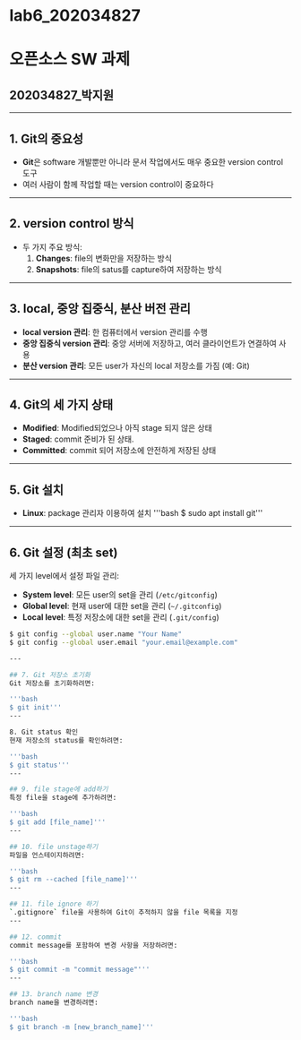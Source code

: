 # lab6_202034827
# 오픈소스 SW 과제
## 202034827_박지원
---

## 1. Git의 중요성
- **Git**은 software 개발뿐만 아니라 문서 작업에서도 매우 중요한 version control 도구
- 여러 사람이 함께 작업할 때는 version control이 중요하다
---

## 2. version control 방식
- 두 가지 주요 방식:
  1. **Changes**: file의 변화만을 저장하는 방식
  2. **Snapshots**: file의 satus를 capture하여 저장하는 방식
---

## 3. local, 중앙 집중식, 분산 버전 관리
- **local version 관리**: 한 컴퓨터에서 version 관리를 수행
- **중앙 집중식 version 관리**: 중앙 서버에 저장하고, 여러 클라이언트가 연결하여 사용
- **분산 version 관리**: 모든 user가 자신의 local 저장소를 가짐 (예: Git)
---

## 4. Git의 세 가지 상태
- **Modified**: Modified되었으나 아직 stage 되지 않은 상태
- **Staged**: commit 준비가 된 상태.
- **Committed**: commit 되어 저장소에 안전하게 저장된 상태
---

## 5. Git 설치
- **Linux**: package 관리자 이용하여 설치
  '''bash
  $ sudo apt install git'''
---

## 6. Git 설정 (최초 set)
세 가지 level에서 설정 파일 관리:

- **System level**: 모든 user의 set을 관리 (`/etc/gitconfig`)
- **Global level**: 현재 user에 대한 set을 관리 (`~/.gitconfig`)
- **Local level**: 특정 저장소에 대한 set을 관리 (`.git/config`)

```bash
$ git config --global user.name "Your Name"
$ git config --global user.email "your.email@example.com"

---

## 7. Git 저장소 초기화
Git 저장소를 초기화하려면:

'''bash
$ git init'''
---

8. Git status 확인
현재 저장소의 status를 확인하려면:

'''bash
$ git status'''
---

## 9. file stage에 add하기
특정 file을 stage에 추가하려면:

'''bash
$ git add [file_name]'''
---

## 10. file unstage하기
파일을 언스테이지하려면:

'''bash
$ git rm --cached [file_name]'''
---

## 11. file ignore 하기
`.gitignore` file을 사용하여 Git이 추적하지 않을 file 목록을 지정
---

## 12. commit
commit message를 포함하여 변경 사항을 저장하려면:

'''bash
$ git commit -m "commit message"'''
---

## 13. branch name 변경
branch name을 변경하려면:

'''bash
$ git branch -m [new_branch_name]'''
